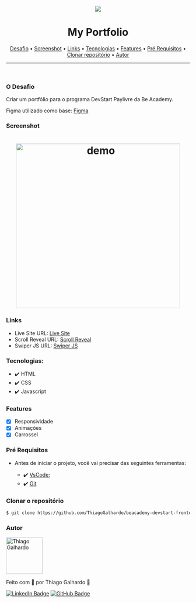 <p align="center">
   <img src="https://www.beacademy.com.br/wp-content/uploads/2019/11/Logo-Topo.png" /> 
</p>

<h1 align="center">My Portfolio</h1>
<p align="center">
 <a href="#desafio">Desafio</a> •
 <a href="#screenshot">Screenshot</a> •
 <a href="#links">Links</a> •
 <a href="#tecnologias">Tecnologias</a> •
 <a href="#features">Features</a> •
 <a href="#pré-requisitos">Pré Requisitos</a> •
 <a href="#clonar-o-repositório">Clonar repositório</a> •
 <a href="#autor">Autor</a>
</p>

---

<br>

### O Desafio

Criar um portfólio para o programa DevStart Paylivre da Be Academy.

Figma utilizado como base: [Figma](https://www.figma.com/file/cORQUmT2QxFhV1IFQRmVeL/Portf%C3%B3lio-be.academy?node-id=12%3A6)

### Screenshot

<h1 align="center">
<img alt="demo" title="Screenshot" src="screenshot.gif" height="450" />
</h1>

### Links

- Live Site URL: [Live Site](https://thiagogalhardo.github.io/beacademy-devstart-frontend-myportfolio/)
- Scroll Reveal URL: [Scroll Reveal](https://scrollrevealjs.org/)
- Swiper JS URL: [Swiper JS](https://swiperjs.com/)

### Tecnologias:

- ✔️ HTML
- ✔️ CSS
- ✔️ Javascript

### Features

- [x] Responsividade
- [x] Animações
- [x] Carrossel

### Pré Requisitos

- Antes de iniciar o projeto, você vai precisar das seguintes ferramentas:

  - ✔️ [VsCode](https://code.visualstudio.com/download);
  - ✔️ [Git](https://git-scm.com/)

### Clonar o repositório

```bash
$ git clone https://github.com/ThiagoGalhardo/beacademy-devstart-frontend-myportfolio.git
```

### Autor

<img alt="Thiago Galhardo" title="Thiago Galhardo" src="https://avatars.githubusercontent.com/u/70352885?v=4" height="100" width="100" />

Feito com 💜 por Thiago Galhardo 👋

[![LinkedIn Badge](https://img.shields.io/badge/-Thiago_Galhardo-blue?style=flat-square&logo=Linkedin&logoColor=white&link=https://www.linkedin.com/in/thgalhardo/)](https://www.linkedin.com/in/thgalhardo/)
[![GitHub Badge](https://img.shields.io/badge/-Thiago_Galhardo-gray?style=flat-square&logo=GitHub&logoColor=white&link=https://github.com/ThiagoGalhardo/)](https://github.com/thiagogalhardo/)
